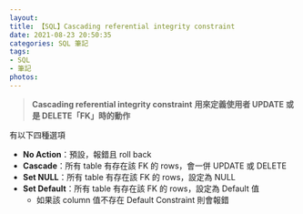 ```yaml
---
layout:
title: 【SQL】Cascading referential integrity constraint
date: 2021-08-23 20:50:35
categories: SQL 筆記
tags:
- SQL
- 筆記
photos:
---
```


> **Cascading referential integrity constraint**
**用來定義使用者 UPDATE 或是 DELETE「FK」時的動作**
<!-- more -->


有以下四種選項
- **No Action**：預設，報錯且 roll back
- **Cascade**：所有 table 有存在該 FK 的 rows，會一併 UPDATE 或 DELETE
- **Set NULL**：所有 table 有存在該 FK 的 rows，設定為 NULL
- **Set Default**：所有 table 有存在該 FK 的 rows，設定為 Default 值
  - 如果該 column 值不存在 Default Constraint 則會報錯